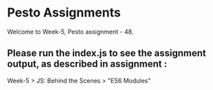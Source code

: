 # Pesto Assignments  

Welcome to Week-5, Pesto assignment - 48.

## Please run the index.js to see the assignment output, as described in assignment :
Week-5 > JS: Behind the Scenes > "ES6 Modules"
